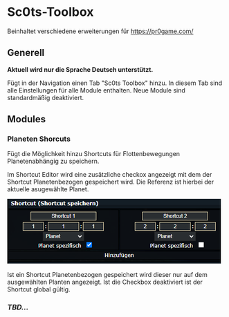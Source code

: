 # Sc0ts-Toolbox
Beinhaltet verschiedene erweiterungen für https://pr0game.com/

## Generell
**Aktuell wird nur die Sprache Deutsch unterstützt.**

Fügt in der Navigation einen Tab "Sc0ts Toolbox" hinzu.
In diesem Tab sind alle Einstellungen für alle Module enthalten. Neue Module sind standardmäßig deaktiviert.

## Modules
### Planeten Shorcuts
Fügt die Möglichkeit hinzu Shortcuts für Flottenbewegungen Planetenabhängig zu speichern.

Im Shortcut Editor wird eine zusätzliche checkox angezeigt mit dem der Shortcut Planetenbezogen gespeichert wird. Die Referenz ist hierbei der aktuelle asugewählte Planet.

![Shorctuts im editiermodus](docu/shortcut_edit.png)

Ist ein Shortcut Planetenbezogen gespeichert wird dieser nur auf dem ausgewählten Planten angezeigt. Ist die Checkbox deaktiviert ist der Shortcut global gültig.

### *TBD...*